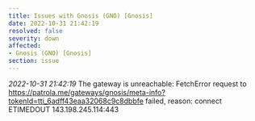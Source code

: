 ```yaml
---
title: Issues with Gnosis (GNO) [Gnosis]
date: 2022-10-31 21:42:19
resolved: false
severity: down
affected:
- Gnosis (GNO) [Gnosis]
section: issue
---
```


*2022-10-31 21:42:19* The gateway is unreachable: FetchError request to https://patrola.me/gateways/gnosis/meta-info?tokenId=tti_6adff43eaa32068c9c8dbbfe failed, reason: connect ETIMEDOUT 143.198.245.114:443